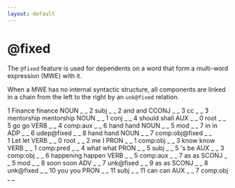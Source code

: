 ```yaml
---
layout: default
---
```


# **@fixed**

The `@fixed` feature is used for dependents on a word that form a multi-word expression (MWE) with it.

When a MWE has no internal syntactic structure, all components are linked in a chain from the left to the right by an `unk@fixed` relation.

<div>
<conll>
1	Finance	finance	NOUN	_	_	2	subj	_	_
2	and	and	CCONJ	_	_	3	cc	_	_
3	mentorship	mentorship	NOUN	_	_	1	conj	_	_
4	should	shall	AUX	_	_	0	root	_	_
5	go	go	VERB	_	_	4	comp:aux	_	_
6	hand	hand	NOUN	_	_	5	mod	_	_
7	in	in	ADP	_	_	6	udep@fixed	_	_
8	hand	hand	NOUN	_	_	7	comp:obj@fixed	_	_
</conll>
</div>

<div>
<conll>
1	Let	let	VERB	_	_	0	root	_	_
2	me	I	PRON	_	_	1	comp:obj	_	_
3	know	know	VERB	_	_	1	comp:pred	_	_
4	what	what	PRON	_	_	5	subj	_	_
5	's	be	AUX	_	_	3	comp:obj	_	_
6	happening	happen	VERB	_	_	5	comp:aux	_	_
7	as	as	SCONJ	_	_	5	mod	_	_
8	soon	soon	ADV	_	_	7	unk@fixed	_	_
9	as	as	SCONJ	_	_	8	unk@fixed	_	_
10	you	you	PRON	_	_	11	subj	_	_
11	can	can	AUX	_	_	7	comp:obj	_	_
</conll>
</div>

